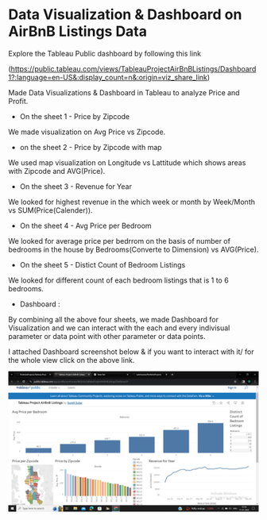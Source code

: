 # Data Visualization & Dashboard on AirBnB Listings Data

Explore the Tableau Public dashboard by following this link

(https://public.tableau.com/views/TableauProjectAirBnBListings/Dashboard1?:language=en-US&:display_count=n&:origin=viz_share_link)

Made Data Visualizations & Dashboard in Tableau to analyze Price and Profit.

* On the sheet 1 - Price by Zipcode

We made visualization on Avg Price vs Zipcode.


* on the sheet 2 - Price by Zipcode with map

We used map visualization on Longitude vs Lattitude which shows areas with Zipcode and AVG(Price).


* On the sheet 3 - Revenue for Year

We looked for highest revenue in the which week or month by Week/Month vs SUM(Price(Calender)).


* On the sheet 4 - Avg Price per Bedroom

We looked for average price per bedrrom on the basis of number of bedrooms in the house by Bedrooms(Converte to Dimension) vs AVG(Price).

* On the sheet 5 - Distict Count of Bedroom Listings

We looked for different count of each bedroom listings that is 1 to 6 bedrooms.


* Dashboard :

By combining all the above four sheets, we made Dashboard for Visualization and we can interact with the each and every indivisual parameter or data point with other parameter or data points. 

I attached Dashboard screenshot below & if you want to interact with it/ for the whole view click on the above link.

![](https://github.com/sumitssutar/PortfolioProjects/blob/main/Tableau%20Project%20AirBnB%20Listings/Taleau%20AirBnB%20Listings%20Dashboard%20Screenshot.png)



